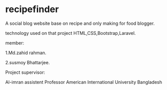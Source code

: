# recipefinder

A social blog website base on recipe and only making for food blogger.

technology used on that project HTML,CSS,Bootstrap,Laravel.

member:

1.Md.zahid rahman.

2.susmoy Bhattarjee.

Project supervisor:

Al-imran
assistent Professor 
American International University Bangladesh
